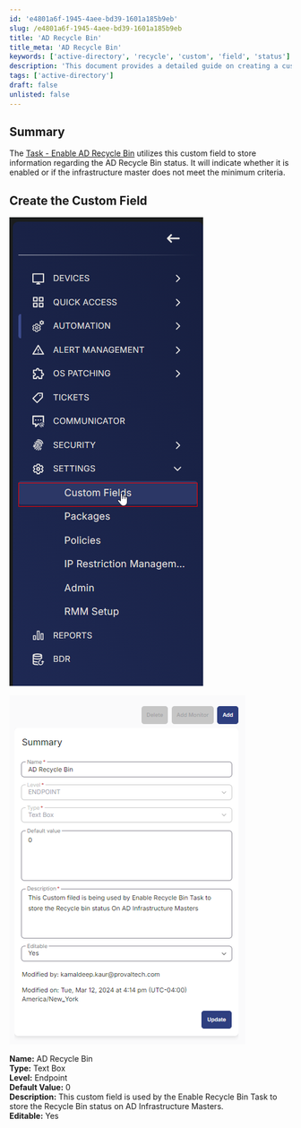 ```yaml
---
id: 'e4801a6f-1945-4aee-bd39-1601a185b9eb'
slug: /e4801a6f-1945-4aee-bd39-1601a185b9eb
title: 'AD Recycle Bin'
title_meta: 'AD Recycle Bin'
keywords: ['active-directory', 'recycle', 'custom', 'field', 'status']
description: 'This document provides a detailed guide on creating a custom field for tracking the status of the Active Directory Recycle Bin. It outlines the necessary steps to set up the field, including its properties and usage in the Enable Recycle Bin Task.'
tags: ['active-directory']
draft: false
unlisted: false
---
```


## Summary

The [Task - Enable AD Recycle Bin](/docs/bb53445d-532a-4ec4-b4c5-3f8d0610d6f7) utilizes this custom field to store information regarding the AD Recycle Bin status. It will indicate whether it is enabled or if the infrastructure master does not meet the minimum criteria.

## Create the Custom Field

![Image](../../../static/img/docs/5041d497-ae6c-4209-a338-60f1da396106/image_1.png)

![Image](../../../static/img/docs/5041d497-ae6c-4209-a338-60f1da396106/image_2.png)

**Name:** AD Recycle Bin  
**Type:** Text Box  
**Level:** Endpoint  
**Default Value:** 0  
**Description:** This custom field is used by the Enable Recycle Bin Task to store the Recycle Bin status on AD Infrastructure Masters.  
**Editable:** Yes  


